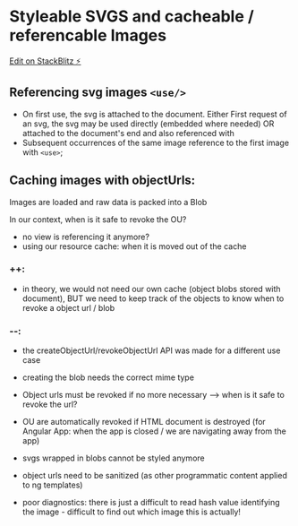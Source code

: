 # Styleable SVGS and cacheable / referencable Images

[Edit on StackBlitz ⚡️](https://stackblitz.com/edit/angular-ivy-rbyhxs)

## Referencing svg images `<use/>`

- On first use, the svg is attached to the document. Either First request of an svg, the svg may be used directly (embedded where needed) OR attached to the document's end and also referenced with <use>
- Subsequent occurrences of the same image reference to the first image with `<use>`;

## Caching images with objectUrls:

Images are loaded and raw data is packed into a Blob

In our context, when is it safe to revoke the OU?

- no view is referencing it anymore?
- using our resource cache: when it is moved out of the cache

### ++:

- in theory, we would not need our own cache (object blobs stored with document), BUT
  we need to keep track of the objects to know when to revoke a object url / blob

### --:

- the createObjectUrl/revokeObjectUrl API was made for a different use case

- creating the blob needs the correct mime type

- Object urls must be revoked if no more necessary --> when is it safe to revoke the url?

- OU are automatically revoked if HTML document is destroyed (for Angular App: when the app is closed / we are navigating away from the app)

- svgs wrapped in blobs cannot be styled anymore

- object urls need to be sanitized (as other programmatic content applied to ng templates)

- poor diagnostics: there is just a difficult to read hash value identifying the image - difficult to find out which image this is actually!
